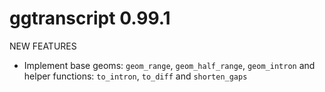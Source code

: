 # ggtranscript 0.99.1

NEW FEATURES

* Implement base geoms: `geom_range`, `geom_half_range`, `geom_intron` and
helper functions: `to_intron`, `to_diff` and `shorten_gaps`
